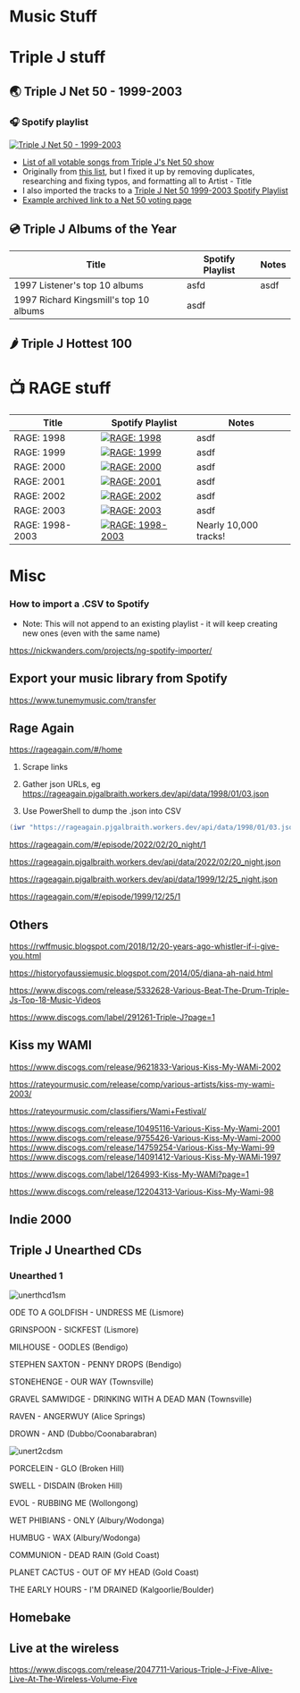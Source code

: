 # Music Stuff


# Triple J stuff

## 🌏 Triple J Net 50 - 1999-2003

### 🎧 Spotify playlist
[![Triple J Net 50 - 1999-2003](https://image-cdn-ak.spotifycdn.com/image/ab67706c0000d72cef030e6dcdfdb8df9aaddafb)](https://open.spotify.com/playlist/3Il2U91erdkbKLNVqQTyTU)

- [List of all votable songs from Triple J's Net 50 show](https://github.com/SpitFire-666/music/blob/main/Triple%20J%20Net%2050%201999-2003.txt)
- Originally from [this list](https://gist.github.com/initials/86e466ee84151fc930234e99564270ac), but I fixed it up by removing duplicates, researching and fixing typos, and formatting all to Artist - Title
- I also imported the tracks to a [Triple J Net 50 1999-2003 Spotify Playlist](https://open.spotify.com/playlist/3Il2U91erdkbKLNVqQTyTU)
- [Example archived link to a Net 50 voting page](https://web.archive.org/web/19981205010727/http://www.abc.net.au/triplej/net50/vote.htm)



## 💿 Triple J Albums of the Year

| Title | Spotify Playlist | Notes |
|-------|------------------|-------|
| 1997 Listener's top 10 albums | asfd | asdf|
| 1997 Richard Kingsmill's top 10 albums | asdf | 


## 🌶 Triple J Hottest 100

# 📺 RAGE stuff

| Title | Spotify Playlist | Notes |
|-------|------------------|-------|
| RAGE: 1998 | [![RAGE: 1998](https://image-cdn-ak.spotifycdn.com/image/ab67706c0000d72c685f984f95a71c3d19b0f387)](https://open.spotify.com/playlist/05tFqApoEWj5Zv6S4JX8cu?si=gRK_aGTPTXClm99DGoYFMg)  | asdf|
| RAGE: 1999 | [![RAGE: 1999](https://image-cdn-ak.spotifycdn.com/image/ab67706c0000d72cef030e6dcdfdb8df9aaddafb)](https://open.spotify.com/playlist/3Il2U91erdkbKLNVqQTyTU)  | asdf|
| RAGE: 2000 | [![RAGE: 2000](https://image-cdn-ak.spotifycdn.com/image/ab67706c0000d72cef030e6dcdfdb8df9aaddafb)](https://open.spotify.com/playlist/3Il2U91erdkbKLNVqQTyTU)  | asdf|
| RAGE: 2001 | [![RAGE: 2001](https://image-cdn-ak.spotifycdn.com/image/ab67706c0000d72cef030e6dcdfdb8df9aaddafb)](https://open.spotify.com/playlist/3Il2U91erdkbKLNVqQTyTU)  | asdf|
| RAGE: 2002 | [![RAGE: 2002](https://image-cdn-ak.spotifycdn.com/image/ab67706c0000d72cef030e6dcdfdb8df9aaddafb)](https://open.spotify.com/playlist/3Il2U91erdkbKLNVqQTyTU)  | asdf|
| RAGE: 2003 | [![RAGE: 2003](https://image-cdn-ak.spotifycdn.com/image/ab67706c0000d72cef030e6dcdfdb8df9aaddafb)](https://open.spotify.com/playlist/3Il2U91erdkbKLNVqQTyTU)  | asdf|
| RAGE: 1998-2003 | [![RAGE: 1998-2003](https://image-cdn-ak.spotifycdn.com/image/ab67706c0000d72cef030e6dcdfdb8df9aaddafb)](https://open.spotify.com/playlist/3Il2U91erdkbKLNVqQTyTU)  | Nearly 10,000 tracks! |



# Misc

### How to import a .CSV to Spotify

- Note: This will not append to an existing playlist - it will keep creating new ones (even with the same name)

https://nickwanders.com/projects/ng-spotify-importer/


## Export your music library from Spotify

https://www.tunemymusic.com/transfer



## Rage Again

https://rageagain.com/#/home

1. Scrape links

2. Gather json URLs, eg https://rageagain.pjgalbraith.workers.dev/api/data/1998/01/03.json
3. Use PowerShell to dump the .json into CSV
```powershell
(iwr "https://rageagain.pjgalbraith.workers.dev/api/data/1998/01/03.json" | ConvertFrom-Json).tracks | Export-Csv -NoClobber -Append -Path ~\desktop\rage1998.csv
``` 
https://rageagain.com/#/episode/2022/02/20_night/1

https://rageagain.pjgalbraith.workers.dev/api/data/2022/02/20_night.json

https://rageagain.pjgalbraith.workers.dev/api/data/1999/12/25_night.json

https://rageagain.com/#/episode/1999/12/25/1

##  Others



https://rwffmusic.blogspot.com/2018/12/20-years-ago-whistler-if-i-give-you.html

https://historyofaussiemusic.blogspot.com/2014/05/diana-ah-naid.html

https://www.discogs.com/release/5332628-Various-Beat-The-Drum-Triple-Js-Top-18-Music-Videos

https://www.discogs.com/label/291261-Triple-J?page=1

## Kiss my WAMI

https://www.discogs.com/release/9621833-Various-Kiss-My-WAMi-2002


https://rateyourmusic.com/release/comp/various-artists/kiss-my-wami-2003/

https://rateyourmusic.com/classifiers/Wami+Festival/

https://www.discogs.com/release/10495116-Various-Kiss-My-Wami-2001
https://www.discogs.com/release/9755426-Various-Kiss-My-Wami-2000
https://www.discogs.com/release/14759254-Various-Kiss-My-Wami-99
https://www.discogs.com/release/14091412-Various-Kiss-My-WAMi-1997


https://www.discogs.com/label/1264993-Kiss-My-WAMi?page=1

https://www.discogs.com/release/12204313-Various-Kiss-My-Wami-98

## Indie 2000

## Triple J Unearthed CDs

### Unearthed 1

![unerthcd1sm](https://github.com/SpitFire-666/music/assets/38451588/537ca9b4-7b27-46fe-bbcd-a160242ed42d)

ODE TO A GOLDFISH - UNDRESS ME (Lismore)

GRINSPOON - SICKFEST (Lismore)

MILHOUSE - OODLES (Bendigo)

STEPHEN SAXTON - PENNY DROPS (Bendigo)

STONEHENGE - OUR WAY (Townsville)

GRAVEL SAMWIDGE - DRINKING WITH A DEAD MAN (Townsville)

RAVEN - ANGERWUY (Alice Springs)

DROWN - AND (Dubbo/Coonabarabran)


![unert2cdsm](https://github.com/SpitFire-666/music/assets/38451588/290adfcb-9f9d-4d32-a168-09a38a76c2ad)

PORCELEIN - GLO (Broken Hill)

SWELL - DISDAIN (Broken Hill)

EVOL - RUBBING ME (Wollongong)

WET PHIBIANS - ONLY (Albury/Wodonga)

HUMBUG - WAX (Albury/Wodonga)

COMMUNION - DEAD RAIN (Gold Coast)

PLANET CACTUS - OUT OF MY HEAD (Gold Coast)

THE EARLY HOURS - I'M DRAINED (Kalgoorlie/Boulder)


## Homebake

## Live at the wireless

https://www.discogs.com/release/2047711-Various-Triple-J-Five-Alive-Live-At-The-Wireless-Volume-Five
